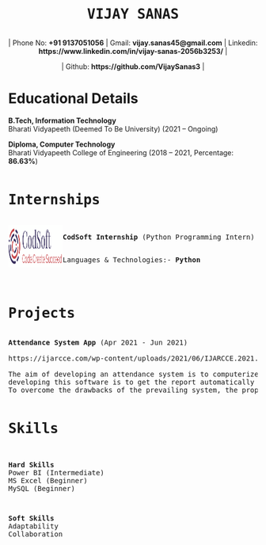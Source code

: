 <pre><h1 align = "center">VIJAY SANAS</pre>

<p align="center">| Phone No: <b>+91 9137051056</b> | Gmail: <b>vijay.sanas45@gmail.com</b> | Linkedin: <b>https://www.linkedin.com/in/vijay-sanas-2056b3253/</b> |</p><p align="center">| Github: <b>https://github.com/VijaySanas3</b> |</p>

<h1>Educational Details</h1>
<p><b>B.Tech, Information Technology</b><br>                         
Bharati Vidyapeeth (Deemed To Be University) (2021 – Ongoing)</p>  
<p><b>Diploma, Computer Technology</b><br>                        
Bharati Vidyapeeth College of Engineering (2018 – 2021, Percentage: <b>86.63%</b>)</p>


<pre>
<h1>Internships</h1>
<img align="left" height="85px" width="110px" alt="CodSoft" src="codsoft logo.png?raw=true"/>
<b>CodSoft Internship</b> (Python Programming Intern)<br>
<p>Languages & Technologies:- <b>Python</b></p>
</pre>

<pre>
<h1>Projects</h1>
<b>Attendance System App</b> (Apr 2021 - Jun 2021)
<br>https://ijarcce.com/wp-content/uploads/2021/06/IJARCCE.2021.10639.pdf
<br>The aim of developing an attendance system is to computerize the traditional way of taking attendance. Another purpose for 
developing this software is to get the report automatically at the end of the session or in between sessions. 
To overcome the drawbacks of the prevailing system, the proposed system has evolved.
</pre>

<pre>
<h1>Skills</h1>
<p><b>Hard Skills</b>
Power BI (Intermediate)
MS Excel (Beginner)   
MySQL (Beginner)</p>
<p><b>Soft Skills</b>
Adaptability
Collaboration</p>
</pre>
